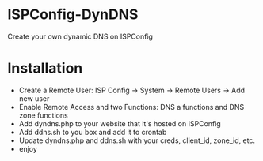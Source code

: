 # ISPConfig-DynDNS
Create your own dynamic DNS on ISPConfig

# Installation
- Create a Remote User: ISP Config -> System -> Remote Users -> Add new user
- Enable Remote Access and two Functions: DNS a functions and DNS zone functions
- Add dyndns.php to your website that it's hosted on ISPConfig
- Add ddns.sh to you box and add it to crontab
- Update dyndns.php and ddns.sh with your creds, client_id, zone_id, etc.
- enjoy
